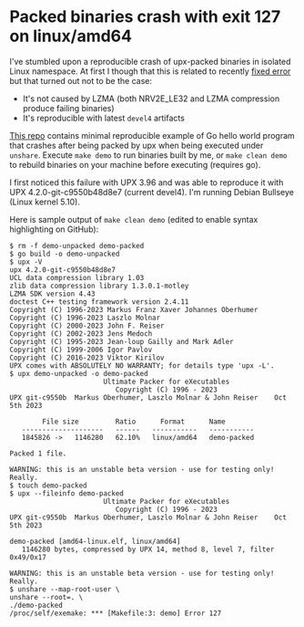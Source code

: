 # Packed binaries crash with exit 127 on linux/amd64

I've stumbled upon a reproducible crash of upx-packed binaries in isolated
Linux namespace. At first I though that this is related to recently [fixed
error](https://github.com/upx/upx/pull/716) but that turned out not to be the
case:

- It's not caused by LZMA (both NRV2E_LE32 and LZMA compression produce
  failing binaries)
- It's reproducible with latest `devel4` artifacts

[This repo](https://github.com/sio/upx-exit-127) contains minimal reproducible
example of Go hello world program that crashes after being packed by upx when
being executed under `unshare`. Execute `make demo` to run binaries built by
me, or `make clean demo` to rebuild binaries on your machine before executing
(requires go).

I first noticed this failure with UPX 3.96 and was able to reproduce it with
UPX 4.2.0-git-c9550b48d8e7 (current devel4). I'm running Debian Bullseye
(Linux kernel 5.10).

Here is sample output of `make clean demo` (edited to enable syntax
highlighting on GitHub):

```console
$ rm -f demo-unpacked demo-packed
$ go build -o demo-unpacked
$ upx -V
upx 4.2.0-git-c9550b48d8e7
UCL data compression library 1.03
zlib data compression library 1.3.0.1-motley
LZMA SDK version 4.43
doctest C++ testing framework version 2.4.11
Copyright (C) 1996-2023 Markus Franz Xaver Johannes Oberhumer
Copyright (C) 1996-2023 Laszlo Molnar
Copyright (C) 2000-2023 John F. Reiser
Copyright (C) 2002-2023 Jens Medoch
Copyright (C) 1995-2023 Jean-loup Gailly and Mark Adler
Copyright (C) 1999-2006 Igor Pavlov
Copyright (C) 2016-2023 Viktor Kirilov
UPX comes with ABSOLUTELY NO WARRANTY; for details type 'upx -L'.
$ upx demo-unpacked -o demo-packed
                       Ultimate Packer for eXecutables
                          Copyright (C) 1996 - 2023
UPX git-c9550b  Markus Oberhumer, Laszlo Molnar & John Reiser    Oct 5th 2023

        File size         Ratio      Format      Name
   --------------------   ------   -----------   -----------
   1845826 ->   1146280   62.10%   linux/amd64   demo-packed

Packed 1 file.

WARNING: this is an unstable beta version - use for testing only! Really.
$ touch demo-packed
$ upx --fileinfo demo-packed
                       Ultimate Packer for eXecutables
                          Copyright (C) 1996 - 2023
UPX git-c9550b  Markus Oberhumer, Laszlo Molnar & John Reiser    Oct 5th 2023

demo-packed [amd64-linux.elf, linux/amd64]
   1146280 bytes, compressed by UPX 14, method 8, level 7, filter 0x49/0x17

WARNING: this is an unstable beta version - use for testing only! Really.
$ unshare --map-root-user \
unshare --root=. \
./demo-packed
/proc/self/exemake: *** [Makefile:3: demo] Error 127
```
